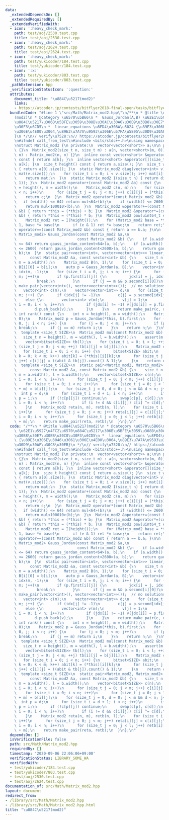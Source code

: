 ```yaml
---
data:
  _extendedDependsOn: []
  _extendedRequiredBy: []
  _extendedVerifiedWith:
  - icon: ':heavy_check_mark:'
    path: test/aoj/2530.test.cpp
    title: test/aoj/2530.test.cpp
  - icon: ':heavy_check_mark:'
    path: test/aoj/2624.test.cpp
    title: test/aoj/2624.test.cpp
  - icon: ':heavy_check_mark:'
    path: test/yukicoder/184.test.cpp
    title: test/yukicoder/184.test.cpp
  - icon: ':x:'
    path: test/yukicoder/803.test.cpp
    title: test/yukicoder/803.test.cpp
  _pathExtension: hpp
  _verificationStatusIcon: ':question:'
  attributes:
    document_title: "\u884C\u5217(mod2)"
    links:
    - https://atcoder.jp/contests/bitflyer2018-final-open/tasks/bitflyer2018_final_d
  bundledCode: "#line 1 \"src/Math/Matrix_mod2.hpp\"\n/**\n * @title \u884C\u5217\
    (mod2)\n * @category \u6570\u5B66\n *  Gauss_Jordan(A,B) \u62E1\u5927\u4FC2\u6570\
    \u884C\u5217\u306B\u5BFE\u3059\u308B\u30AC\u30A6\u30B9\u30B8\u30E7\u30EB\u30C0\
    \u30F3\u6CD5\n *  linear_equations \u8FD4\u308A\u5024 {\u89E3\u306E\u3046\u3061\
    \u306E\u4E00\u3064,\u89E3\u7A7A\u9593\u306E\u57FA\u5E95\u30D9\u30AF\u30C8\u30EB\
    }\n */\n// verify\u7528:\n// https://atcoder.jp/contests/bitflyer2018-final-open/tasks/bitflyer2018_final_d\n\
    \n#ifndef call_from_test\n#include <bits/stdc++.h>\nusing namespace std;\n#endif\n\
    \nstruct Matrix_mod2 {\n private:\n  vector<vector<short>> a;\n\n public:\n  Matrix_mod2()\
    \ {}\n  Matrix_mod2(size_t n, size_t m) : a(n, vector<short>(m, 0)) {}\n  Matrix_mod2(size_t\
    \ n) : Matrix_mod2(n, n) {}\n  inline const vector<short> &operator[](size_t k)\
    \ const { return a[k]; }\n  inline vector<short> &operator[](size_t k) { return\
    \ a[k]; }\n  size_t height() const { return a.size(); }\n  size_t width() const\
    \ { return a[0].size(); }\n  static Matrix_mod2 diag(vector<int> v) {\n    Matrix_mod2\
    \ mat(v.size());\n    for (size_t i = 0; i < v.size(); i++) mat[i][i] = v[i];\n\
    \    return mat;\n  }\n  static Matrix_mod2 I(size_t n) { return diag(vector<int>(n,\
    \ 1)); }\n  Matrix_mod2 operator+(const Matrix_mod2 &b) const {\n    size_t n\
    \ = height(), m = width();\n    Matrix_mod2 c(n, m);\n    for (size_t i = 0; i\
    \ < n; i++)\n      for (size_t j = 0; j < m; j++) c[i][j] = (*this)[i][j] ^ b[i][j];\n\
    \    return c;\n  }\n  Matrix_mod2 operator*(const Matrix_mod2 &b) const {\n \
    \   if (width() <= 64) return mul<64>(b);\n    if (width() <= 2600) return mul<2600>(b);\n\
    \    return mul<100010>(b);\n  }\n  Matrix_mod2 &operator+=(const Matrix_mod2\
    \ &b) { return *this = (*this) + b; }\n  Matrix_mod2 &operator*=(const Matrix_mod2\
    \ &b) { return *this = (*this) * b; }\n  Matrix_mod2 pow(uint64_t e) const {\n\
    \    Matrix_mod2 ret = I(height());\n    for (Matrix_mod2 base = *this; e; e >>=\
    \ 1, base *= base)\n      if (e & 1) ret *= base;\n    return ret;\n  }\n  bool\
    \ operator==(const Matrix_mod2 &b) const { return a == b.a; }\n\n  static pair<Matrix_mod2,\
    \ Matrix_mod2> Gauss_Jordan(const Matrix_mod2 &a,\n                          \
    \                           const Matrix_mod2 &b) {\n    if (a.width() + b.width()\
    \ <= 64) return gauss_jordan_content<64>(a, b);\n    if (a.width() + b.width()\
    \ <= 2600) return gauss_jordan_content<2600>(a, b);\n    return gauss_jordan_content<100010>(a,\
    \ b);\n  }\n  static pair<vector<int>, vector<vector<int>>> linear_equations(\n\
    \      const Matrix_mod2 &a, const vector<int> &b) {\n    size_t n = a.height(),\
    \ m = a.width();\n    Matrix_mod2 B(n, 1);\n    for (size_t i = 0; i < n; i++)\
    \ B[i][0] = b[i];\n    auto p = Gauss_Jordan(a, B);\n    vector<int> jdx(n, -1),\
    \ idx(m, -1);\n    for (size_t i = 0, j; i < n; i++) {\n      for (j = 0; j <\
    \ m; j++)\n        if (p.first[i][j]) {\n          jdx[i] = j, idx[j] = i;\n \
    \         break;\n        }\n      if (j == m && p.second[i][0])\n        return\
    \ make_pair(vector<int>(), vector<vector<int>>());  // no solutions\n    }\n \
    \   vector<int> c(m);\n    vector<vector<int>> d;\n    for (size_t j = 0; j <\
    \ m; j++) {\n      if (idx[j] != -1)\n        c[j] = p.second[idx[j]][0];\n  \
    \    else {\n        vector<int> v(m);\n        v[j] = 1;\n        for (size_t\
    \ i = 0; i < n; i++)\n          if (jdx[i] != -1) v[jdx[i]] = p.first[i][j];\n\
    \        d.push_back(v);\n      }\n    }\n    return make_pair(c, d);\n  }\n \
    \ int rank() const {\n    int n = height(), m = width();\n    Matrix_mod2 b(n,\
    \ 0);\n    Matrix_mod2 p = Gauss_Jordan(*this, b).first;\n    for (size_t i =\
    \ 0, j; i < n; i++) {\n      for (j = 0; j < m; j++)\n        if (p[i][j] != 0)\
    \ break;\n      if (j == m) return i;\n    }\n    return n;\n  }\n\n private:\n\
    \  template <size_t SIZE>\n  Matrix_mod2 mul(const Matrix_mod2 &b) const {\n \
    \   size_t n = height(), m = width(), l = b.width();\n    assert(m == b.height());\n\
    \    vector<bitset<SIZE>> tb(l);\n    for (size_t i = 0; i < l; ++i)\n      for\
    \ (size_t j = 0; j < m; ++j) tb[i][j] = b[j][i];\n    Matrix_mod2 c(n, l);\n \
    \   for (size_t i = 0; i < n; i++) {\n      bitset<SIZE> abit;\n      for (size_t\
    \ k = 0; k < m; k++) abit[k] = (*this)[i][k];\n      for (size_t j = 0; j < l;\
    \ j++) c[i][j] = ((abit & tb[j]).count() & 1);\n    }\n    return c;\n  }\n\n\
    \  template <size_t SIZE>\n  static pair<Matrix_mod2, Matrix_mod2> gauss_jordan_content(\n\
    \      const Matrix_mod2 &a, const Matrix_mod2 &b) {\n    size_t n = a.height(),\
    \ m = a.width(), l = b.width();\n    vector<bitset<SIZE>> c(n);\n    for (size_t\
    \ i = 0; i < n; i++)\n      for (size_t j = 0; j < m; j++) c[i][j] = a[i][j];\n\
    \    for (size_t i = 0; i < n; i++)\n      for (size_t j = 0; j < l; j++) c[i][j\
    \ + m] = b[i][j];\n    for (size_t j = 0, d = 0; j < m && d < n; j++) {\n    \
    \  int p = d;\n      for (size_t i = d + 1; i < n; i++)\n        if (c[i][j])\
    \ p = i;\n      if (!c[p][j]) continue;\n      swap(c[p], c[d]);\n      for (size_t\
    \ i = 0; i < n; i++)\n        if (i != d && c[i][j]) c[i] ^= c[d];\n      d++;\n\
    \    }\n    Matrix_mod2 reta(n, m), retb(n, l);\n    for (size_t i = 0; i < n;\
    \ i++)\n      for (size_t j = 0; j < m; j++) reta[i][j] = c[i][j];\n    for (size_t\
    \ i = 0; i < n; i++)\n      for (size_t j = 0; j < l; j++) retb[i][j] = c[i][j\
    \ + m];\n    return make_pair(reta, retb);\n  }\n};\n"
  code: "/**\n * @title \u884C\u5217(mod2)\n * @category \u6570\u5B66\n *  Gauss_Jordan(A,B)\
    \ \u62E1\u5927\u4FC2\u6570\u884C\u5217\u306B\u5BFE\u3059\u308B\u30AC\u30A6\u30B9\
    \u30B8\u30E7\u30EB\u30C0\u30F3\u6CD5\n *  linear_equations \u8FD4\u308A\u5024\
    \ {\u89E3\u306E\u3046\u3061\u306E\u4E00\u3064,\u89E3\u7A7A\u9593\u306E\u57FA\u5E95\
    \u30D9\u30AF\u30C8\u30EB}\n */\n// verify\u7528:\n// https://atcoder.jp/contests/bitflyer2018-final-open/tasks/bitflyer2018_final_d\n\
    \n#ifndef call_from_test\n#include <bits/stdc++.h>\nusing namespace std;\n#endif\n\
    \nstruct Matrix_mod2 {\n private:\n  vector<vector<short>> a;\n\n public:\n  Matrix_mod2()\
    \ {}\n  Matrix_mod2(size_t n, size_t m) : a(n, vector<short>(m, 0)) {}\n  Matrix_mod2(size_t\
    \ n) : Matrix_mod2(n, n) {}\n  inline const vector<short> &operator[](size_t k)\
    \ const { return a[k]; }\n  inline vector<short> &operator[](size_t k) { return\
    \ a[k]; }\n  size_t height() const { return a.size(); }\n  size_t width() const\
    \ { return a[0].size(); }\n  static Matrix_mod2 diag(vector<int> v) {\n    Matrix_mod2\
    \ mat(v.size());\n    for (size_t i = 0; i < v.size(); i++) mat[i][i] = v[i];\n\
    \    return mat;\n  }\n  static Matrix_mod2 I(size_t n) { return diag(vector<int>(n,\
    \ 1)); }\n  Matrix_mod2 operator+(const Matrix_mod2 &b) const {\n    size_t n\
    \ = height(), m = width();\n    Matrix_mod2 c(n, m);\n    for (size_t i = 0; i\
    \ < n; i++)\n      for (size_t j = 0; j < m; j++) c[i][j] = (*this)[i][j] ^ b[i][j];\n\
    \    return c;\n  }\n  Matrix_mod2 operator*(const Matrix_mod2 &b) const {\n \
    \   if (width() <= 64) return mul<64>(b);\n    if (width() <= 2600) return mul<2600>(b);\n\
    \    return mul<100010>(b);\n  }\n  Matrix_mod2 &operator+=(const Matrix_mod2\
    \ &b) { return *this = (*this) + b; }\n  Matrix_mod2 &operator*=(const Matrix_mod2\
    \ &b) { return *this = (*this) * b; }\n  Matrix_mod2 pow(uint64_t e) const {\n\
    \    Matrix_mod2 ret = I(height());\n    for (Matrix_mod2 base = *this; e; e >>=\
    \ 1, base *= base)\n      if (e & 1) ret *= base;\n    return ret;\n  }\n  bool\
    \ operator==(const Matrix_mod2 &b) const { return a == b.a; }\n\n  static pair<Matrix_mod2,\
    \ Matrix_mod2> Gauss_Jordan(const Matrix_mod2 &a,\n                          \
    \                           const Matrix_mod2 &b) {\n    if (a.width() + b.width()\
    \ <= 64) return gauss_jordan_content<64>(a, b);\n    if (a.width() + b.width()\
    \ <= 2600) return gauss_jordan_content<2600>(a, b);\n    return gauss_jordan_content<100010>(a,\
    \ b);\n  }\n  static pair<vector<int>, vector<vector<int>>> linear_equations(\n\
    \      const Matrix_mod2 &a, const vector<int> &b) {\n    size_t n = a.height(),\
    \ m = a.width();\n    Matrix_mod2 B(n, 1);\n    for (size_t i = 0; i < n; i++)\
    \ B[i][0] = b[i];\n    auto p = Gauss_Jordan(a, B);\n    vector<int> jdx(n, -1),\
    \ idx(m, -1);\n    for (size_t i = 0, j; i < n; i++) {\n      for (j = 0; j <\
    \ m; j++)\n        if (p.first[i][j]) {\n          jdx[i] = j, idx[j] = i;\n \
    \         break;\n        }\n      if (j == m && p.second[i][0])\n        return\
    \ make_pair(vector<int>(), vector<vector<int>>());  // no solutions\n    }\n \
    \   vector<int> c(m);\n    vector<vector<int>> d;\n    for (size_t j = 0; j <\
    \ m; j++) {\n      if (idx[j] != -1)\n        c[j] = p.second[idx[j]][0];\n  \
    \    else {\n        vector<int> v(m);\n        v[j] = 1;\n        for (size_t\
    \ i = 0; i < n; i++)\n          if (jdx[i] != -1) v[jdx[i]] = p.first[i][j];\n\
    \        d.push_back(v);\n      }\n    }\n    return make_pair(c, d);\n  }\n \
    \ int rank() const {\n    int n = height(), m = width();\n    Matrix_mod2 b(n,\
    \ 0);\n    Matrix_mod2 p = Gauss_Jordan(*this, b).first;\n    for (size_t i =\
    \ 0, j; i < n; i++) {\n      for (j = 0; j < m; j++)\n        if (p[i][j] != 0)\
    \ break;\n      if (j == m) return i;\n    }\n    return n;\n  }\n\n private:\n\
    \  template <size_t SIZE>\n  Matrix_mod2 mul(const Matrix_mod2 &b) const {\n \
    \   size_t n = height(), m = width(), l = b.width();\n    assert(m == b.height());\n\
    \    vector<bitset<SIZE>> tb(l);\n    for (size_t i = 0; i < l; ++i)\n      for\
    \ (size_t j = 0; j < m; ++j) tb[i][j] = b[j][i];\n    Matrix_mod2 c(n, l);\n \
    \   for (size_t i = 0; i < n; i++) {\n      bitset<SIZE> abit;\n      for (size_t\
    \ k = 0; k < m; k++) abit[k] = (*this)[i][k];\n      for (size_t j = 0; j < l;\
    \ j++) c[i][j] = ((abit & tb[j]).count() & 1);\n    }\n    return c;\n  }\n\n\
    \  template <size_t SIZE>\n  static pair<Matrix_mod2, Matrix_mod2> gauss_jordan_content(\n\
    \      const Matrix_mod2 &a, const Matrix_mod2 &b) {\n    size_t n = a.height(),\
    \ m = a.width(), l = b.width();\n    vector<bitset<SIZE>> c(n);\n    for (size_t\
    \ i = 0; i < n; i++)\n      for (size_t j = 0; j < m; j++) c[i][j] = a[i][j];\n\
    \    for (size_t i = 0; i < n; i++)\n      for (size_t j = 0; j < l; j++) c[i][j\
    \ + m] = b[i][j];\n    for (size_t j = 0, d = 0; j < m && d < n; j++) {\n    \
    \  int p = d;\n      for (size_t i = d + 1; i < n; i++)\n        if (c[i][j])\
    \ p = i;\n      if (!c[p][j]) continue;\n      swap(c[p], c[d]);\n      for (size_t\
    \ i = 0; i < n; i++)\n        if (i != d && c[i][j]) c[i] ^= c[d];\n      d++;\n\
    \    }\n    Matrix_mod2 reta(n, m), retb(n, l);\n    for (size_t i = 0; i < n;\
    \ i++)\n      for (size_t j = 0; j < m; j++) reta[i][j] = c[i][j];\n    for (size_t\
    \ i = 0; i < n; i++)\n      for (size_t j = 0; j < l; j++) retb[i][j] = c[i][j\
    \ + m];\n    return make_pair(reta, retb);\n  }\n};\n"
  dependsOn: []
  isVerificationFile: false
  path: src/Math/Matrix_mod2.hpp
  requiredBy: []
  timestamp: '2020-09-06 22:06:06+09:00'
  verificationStatus: LIBRARY_SOME_WA
  verifiedWith:
  - test/yukicoder/184.test.cpp
  - test/yukicoder/803.test.cpp
  - test/aoj/2530.test.cpp
  - test/aoj/2624.test.cpp
documentation_of: src/Math/Matrix_mod2.hpp
layout: document
redirect_from:
- /library/src/Math/Matrix_mod2.hpp
- /library/src/Math/Matrix_mod2.hpp.html
title: "\u884C\u5217(mod2)"
---
```


